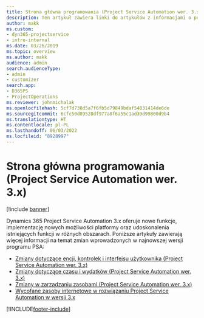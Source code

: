 ```yaml
---
title: Strona główna programowania (Project Service Automation wer. 3.x)
description: Ten artykuł zawiera linki do artykułów z informacjami o programowaniu rozwiązania Dynamics 365 Project Service Automation (PSA) w wersji 3.x.
author: makk
ms.custom:
- dyn365-projectservice
- intro-internal
ms.date: 03/26/2019
ms.topic: overview
ms.author: makk
audience: admin
search.audienceType:
- admin
- customizer
search.app:
- D365PS
- ProjectOperations
ms.reviewer: johnmichalak
ms.openlocfilehash: 5cf7d738d5a7f6fb5d79849bdaf54831414de6de
ms.sourcegitcommit: 6cfc50d89528df977a8f6a55c1ad39d99800d9b4
ms.translationtype: HT
ms.contentlocale: pl-PL
ms.lasthandoff: 06/03/2022
ms.locfileid: "8928997"
---
```

# <a name="development-home-page-project-service-automation-3x"></a>Strona główna programowania (Project Service Automation wer. 3.x)

[!include [banner](../../includes/psa-now-project-operations.md)]

Dynamics 365 Project Service Automation 3.x oferuje nowe funkcje, implementację nowych możliwości platformy oraz udoskonalenia istniejących funkcji w różnych obszarach. Poniższe artykuły zawierają więcej informacji na temat zmian wprowadzonych w najnowszej wersji programu PSA:

- [Zmiany dotyczące encji, kontrolek i interfejsu użytkownika (Project Service Automation wer. 3.x)](../developer-guides/entity-changes-v3.x.md)
- [Zmiany dotyczące czasu i wydatków (Project Service Automation wer. 3.x)](../developer-guides/time-expense-changes-v3.x.md)
- [Zmiany w zarządzaniu zasobami (Project Service Automation wer. 3.x)](../developer-guides/resource-management-changes-v3.x.md)
- [Wycofane zasoby internetowe w rozwiązaniu Project Service Automation w wersji 3.x](../developer-guides/web-resources-deprecated-v3.x.md)


[!INCLUDE[footer-include](../../includes/footer-banner.md)]
